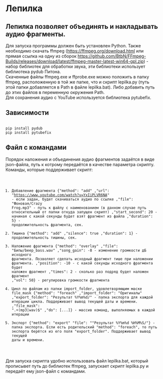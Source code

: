 # Лепилка
## Лепилка позволяет объединять и накладывать аудио фрагменты.
Для запуска программы должен быть установлен Python. Также необходимо скачать ffmpeg (https://ffmpeg.org/download.html или прямая ссылка на одну из сборок https://github.com/BtbN/FFmpeg-Builds/releases/download/latest/ffmpeg-master-latest-win64-gpl.zip) - набор библиотек для обработки звука, эти библиотеки использует библиотека pydub Питона.<br>
Скаченные файлы ffmpeg.exe и ffprobe.exe можно положить в папку ffmpeg, расположенную в той же папке, что и скрипт lepilka.py (путь этой папки добавляется в Path в файле lepilka.bat). Либо добавить путь до этих файлов в переменную окружения Path.<br>
Для сохранения аудио с YouTube используется библиотека pytubefix.<br>

## Зависимости
<code>
pip install pydub
pip install pytubefix
</code>

## Файл с командами
Порядок наложения и объединения аудио фрагментов задаётся в виде json-файла, путь к котрому передаётся в качестве параметра скрипту.
Команды, которые поддерживает скрипт:
<code>
1. Добавление фрагмента
  {"method": "add"
  ,"url": "https://www.youtube.com/watch?v=YxIiPLVR6NA" - если задан, будет скачиваться аудио по ссылке 
  ,"file": "Фоновая/Crazy Frog.mp3"  - путь к файлу с наименованием (в данном случае путь относительный от папки откуда запущен скрипт)
  ,"start_second": 20                - начиная с какой секунды будет взят фрагмент из файла
  ,"duration": 5}                    - продолжительность фрагмента, сек.
2. Тишина
  {"method": "add"
  ,"silence": true
  ,"duration": 1}                    - продолжительность тишины, сек.
3. Наложение фрагмента 
  {"method": "overlay"
  ,"file": "Бипы/beep_bass.wav"
  ,"song_gain": -8                   - изменение громкости дБ исходного фрагмента. Позволяет сделать исходный фрагмент тише при наложении фрагмента.
  ,"position": -10                   - с какой секунды исходного фрагмента будет наложен фрагмент
  ,"times": 2                        - сколько раз подряд будет наложен фрагмент
  ,"vol": 50}                        - регулировка громкости фрагмента
4. Цикл по файлам из папки import_folder, удовлетворяющим маске file_mask
  {"method": "foreach"
  ,"import_folder": "Оригиналы"
  ,"export_folder": "Результат %Y%m%d/"  - папка экспорта для каждой итерации цикла. Поддерживает вывод текущей даты и времени.
  ,"file_mask": ".+(mp3|wav)$"
  ,"do": [...]}                      - массив команд, выполняемых в каждой итерации
5. Экспорт
  {"method": "export"
  "file": ""Результат %Y%m%d %H%M%S/"}  - папка экспорта. Если есть родительский "method": "foreach", то путь экспорта берётся из его поля "export_folder". Поддерживает вывод текущей даты и времени.
</code>

Для запуска скрипта удобно использовать файл lepilka.bat, который прописывет путь до библиотек ffmpeg, запускает скрипт lepilka.py и передаёт ему json-файл с командами.
